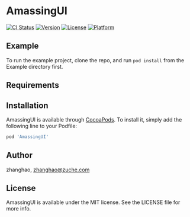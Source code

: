 # AmassingUI

[![CI Status](https://img.shields.io/travis/zhanghao/AmassingUI.svg?style=flat)](https://travis-ci.org/zhanghao/AmassingUI)
[![Version](https://img.shields.io/cocoapods/v/AmassingUI.svg?style=flat)](https://cocoapods.org/pods/AmassingUI)
[![License](https://img.shields.io/cocoapods/l/AmassingUI.svg?style=flat)](https://cocoapods.org/pods/AmassingUI)
[![Platform](https://img.shields.io/cocoapods/p/AmassingUI.svg?style=flat)](https://cocoapods.org/pods/AmassingUI)

## Example

To run the example project, clone the repo, and run `pod install` from the Example directory first.

## Requirements

## Installation

AmassingUI is available through [CocoaPods](https://cocoapods.org). To install
it, simply add the following line to your Podfile:

```ruby
pod 'AmassingUI'
```

## Author

zhanghao, zhanghao@zuche.com

## License

AmassingUI is available under the MIT license. See the LICENSE file for more info.
